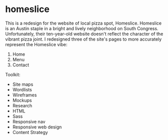 # homeslice

This is a redesign for the website of local pizza spot, Homeslice. Homeslice is an Austin staple in a bright and lively neighborhood on South Congress. Unfortunately, their ten-year-old website doesn't reflect the character of the vibrant pizza joint. I redesigned three of the site's pages to more accurately represent the Homeslice vibe:  

1. Home
2. Menu
3. Contact  

Toolkit:  
- Site maps  
- Wordlists  
- Wireframes  
- Mockups  
- Research  
- HTML  
- Sass  
- Responsive nav  
- Responsive web design  
- Content Strategy  



